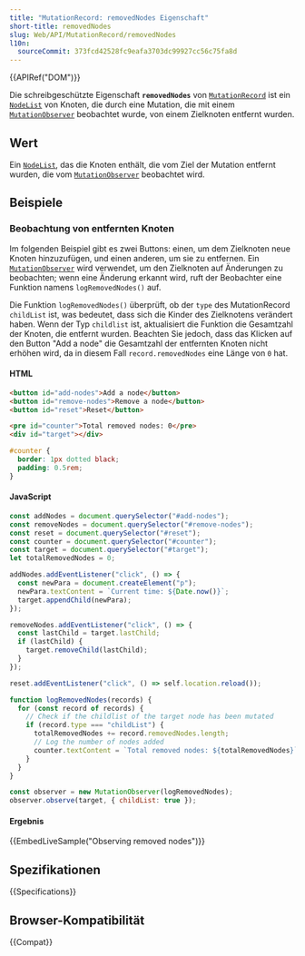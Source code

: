 ```yaml
---
title: "MutationRecord: removedNodes Eigenschaft"
short-title: removedNodes
slug: Web/API/MutationRecord/removedNodes
l10n:
  sourceCommit: 373fcd42528fc9eafa3703dc99927cc56c75fa8d
---
```


{{APIRef("DOM")}}

Die schreibgeschützte Eigenschaft **`removedNodes`** von [`MutationRecord`](/de/docs/Web/API/MutationRecord) ist ein [`NodeList`](/de/docs/Web/API/NodeList) von Knoten, die durch eine Mutation, die mit einem [`MutationObserver`](/de/docs/Web/API/MutationObserver) beobachtet wurde, von einem Zielknoten entfernt wurden.

## Wert

Ein [`NodeList`](/de/docs/Web/API/NodeList), das die Knoten enthält, die vom Ziel der Mutation entfernt wurden, die vom [`MutationObserver`](/de/docs/Web/API/MutationObserver) beobachtet wird.

## Beispiele

### Beobachtung von entfernten Knoten

Im folgenden Beispiel gibt es zwei Buttons: einen, um dem Zielknoten neue Knoten hinzuzufügen, und einen anderen, um sie zu entfernen. Ein [`MutationObserver`](/de/docs/Web/API/MutationObserver) wird verwendet, um den Zielknoten auf Änderungen zu beobachten; wenn eine Änderung erkannt wird, ruft der Beobachter eine Funktion namens `logRemovedNodes()` auf.

Die Funktion `logRemovedNodes()` überprüft, ob der `type` des MutationRecord `childList` ist, was bedeutet, dass sich die Kinder des Zielknotens verändert haben. Wenn der Typ `childlist` ist, aktualisiert die Funktion die Gesamtzahl der Knoten, die entfernt wurden. Beachten Sie jedoch, dass das Klicken auf den Button "Add a node" die Gesamtzahl der entfernten Knoten nicht erhöhen wird, da in diesem Fall `record.removedNodes` eine Länge von `0` hat.

#### HTML

```html
<button id="add-nodes">Add a node</button>
<button id="remove-nodes">Remove a node</button>
<button id="reset">Reset</button>

<pre id="counter">Total removed nodes: 0</pre>
<div id="target"></div>
```

```css hidden
#counter {
  border: 1px dotted black;
  padding: 0.5rem;
}
```

#### JavaScript

```js
const addNodes = document.querySelector("#add-nodes");
const removeNodes = document.querySelector("#remove-nodes");
const reset = document.querySelector("#reset");
const counter = document.querySelector("#counter");
const target = document.querySelector("#target");
let totalRemovedNodes = 0;

addNodes.addEventListener("click", () => {
  const newPara = document.createElement("p");
  newPara.textContent = `Current time: ${Date.now()}`;
  target.appendChild(newPara);
});

removeNodes.addEventListener("click", () => {
  const lastChild = target.lastChild;
  if (lastChild) {
    target.removeChild(lastChild);
  }
});

reset.addEventListener("click", () => self.location.reload());

function logRemovedNodes(records) {
  for (const record of records) {
    // Check if the childlist of the target node has been mutated
    if (record.type === "childList") {
      totalRemovedNodes += record.removedNodes.length;
      // Log the number of nodes added
      counter.textContent = `Total removed nodes: ${totalRemovedNodes}`;
    }
  }
}

const observer = new MutationObserver(logRemovedNodes);
observer.observe(target, { childList: true });
```

#### Ergebnis

{{EmbedLiveSample("Observing removed nodes")}}

## Spezifikationen

{{Specifications}}

## Browser-Kompatibilität

{{Compat}}
